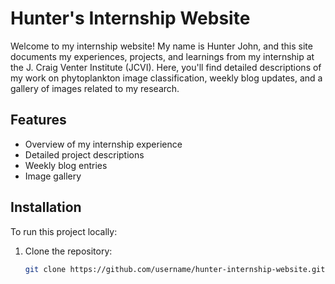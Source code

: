 # Hunter's Internship Website

Welcome to my internship website! My name is Hunter John, and this site documents my experiences, projects, and learnings from my internship at the J. Craig Venter Institute (JCVI). Here, you'll find detailed descriptions of my work on phytoplankton image classification, weekly blog updates, and a gallery of images related to my research.

## Features
- Overview of my internship experience
- Detailed project descriptions
- Weekly blog entries
- Image gallery

## Installation
To run this project locally:
1. Clone the repository:
   ```bash
   git clone https://github.com/username/hunter-internship-website.git
